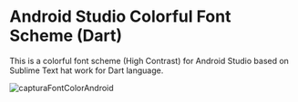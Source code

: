 # Android Studio Colorful Font Scheme (Dart)
This is a colorful font scheme (High Contrast) for Android Studio based on Sublime Text hat work for Dart language.

![capturaFontColorAndroid](https://user-images.githubusercontent.com/30910253/103494773-f9ac5580-4e16-11eb-8fca-7e6fa48f0db0.PNG)
